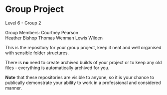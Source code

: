 # Group Project

Level 6 - Group 2

Group Members:
Courtney Pearson	
Heather Bishop
Thomas Wenman
Lewis Wilden

This is the repository for your group project, keep it neat and well organised with sensible folder structures.

There is **no** need to create archived builds of your project or to keep any old files - everything is automatically archived for you.

**Note** that these repositories are visible to anyone, so it is your chance to publically demonstrate your ability to work in a professional and considered manner.
